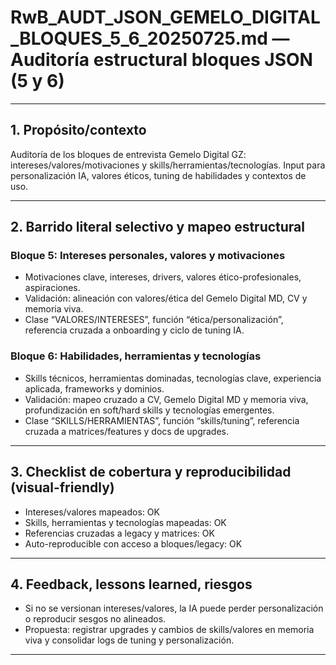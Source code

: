 # RwB_AUDT_JSON_GEMELO_DIGITAL_BLOQUES_5_6_20250725.md — Auditoría estructural bloques JSON (5 y 6)

---

## 1. Propósito/contexto
Auditoría de los bloques de entrevista Gemelo Digital GZ: intereses/valores/motivaciones y skills/herramientas/tecnologías. Input para personalización IA, valores éticos, tuning de habilidades y contextos de uso.

---

## 2. Barrido literal selectivo y mapeo estructural
### Bloque 5: Intereses personales, valores y motivaciones
- Motivaciones clave, intereses, drivers, valores ético-profesionales, aspiraciones.
- Validación: alineación con valores/ética del Gemelo Digital MD, CV y memoria viva.
- Clase “VALORES/INTERESES”, función “ética/personalización”, referencia cruzada a onboarding y ciclo de tuning IA.

### Bloque 6: Habilidades, herramientas y tecnologías
- Skills técnicos, herramientas dominadas, tecnologías clave, experiencia aplicada, frameworks y dominios.
- Validación: mapeo cruzado a CV, Gemelo Digital MD y memoria viva, profundización en soft/hard skills y tecnologías emergentes.
- Clase “SKILLS/HERRAMIENTAS”, función “skills/tuning”, referencia cruzada a matrices/features y docs de upgrades.

---

## 3. Checklist de cobertura y reproducibilidad (visual-friendly)
- Intereses/valores mapeados: OK
- Skills, herramientas y tecnologías mapeadas: OK
- Referencias cruzadas a legacy y matrices: OK
- Auto-reproducible con acceso a bloques/legacy: OK

---

## 4. Feedback, lessons learned, riesgos
- Si no se versionan intereses/valores, la IA puede perder personalización o reproducir sesgos no alineados.
- Propuesta: registrar upgrades y cambios de skills/valores en memoria viva y consolidar logs de tuning y personalización.

---

